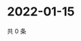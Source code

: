 # 2022-01-15

共 0 条

<!-- BEGIN WEIBO -->
<!-- 最后更新时间 Sat Jan 15 2022 09:54:17 GMT+0800 (China Standard Time) -->

<!-- END WEIBO -->
